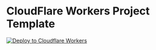 # CloudFlare Workers Project Template

[![Deploy to Cloudflare Workers](https://deploy.workers.cloudflare.com/button)](https://deploy.workers.cloudflare.com/?url=https://github.com/username/reponame)